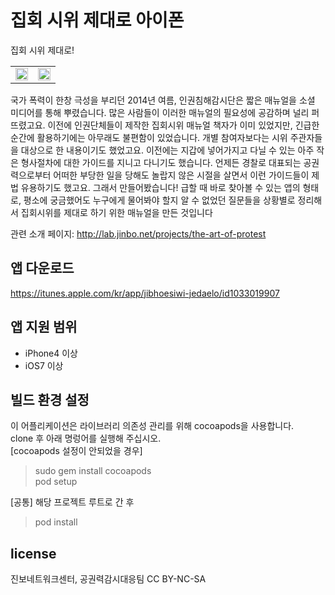 # 집회 시위 제대로 아이폰
집회 시위 제대로!   

<table border="0" width="100%"><tr><td width="50%"><img src="http://lab.jinbo.net/wordpress/wp-content/uploads/2015/08/cover-1.png" style="width: 100%;"></td><td><img src="http://lab.jinbo.net/wordpress/wp-content/uploads/2015/08/iphone-1.png" style="float:left; width: 100%;"></tr></table>
국가 폭력이 한창 극성을 부리던 2014년 여름, 인권침해감시단은 짧은 매뉴얼을 소셜 미디어를 통해 뿌렸습니다. 많은 사람들이 이러한 매뉴얼의 필요성에 공감하며 널리 퍼뜨렸고요.
이전에 인권단체들이 제작한 집회시위 매뉴얼 책자가 이미 있었지만, 긴급한 순간에 활용하기에는 아무래도 불편함이 있었습니다. 개별 참여자보다는 시위 주관자들을 대상으로 한 내용이기도 했었고요. 이전에는 지갑에 넣어가지고 다닐 수 있는 아주 작은 형사절차에 대한 가이드를 지니고 다니기도 했습니다. 언제든 경찰로 대표되는 공권력으로부터 어떠한 부당한 일을 당해도 놀랍지 않은 시절을 살면서 이런 가이드들이 제법 유용하기도 했고요.
그래서 만들어봤습니다! 급할 때 바로 찾아볼 수 있는 앱의 형태로, 평소에 궁금했어도 누구에게 물어봐야 할지 알 수 없었던 질문들을 상황별로 정리해서 집회시위를 제대로 하기 위한 매뉴얼을 만든 것입니다

관련 소개 페이지: http://lab.jinbo.net/projects/the-art-of-protest

## 앱 다운로드
https://itunes.apple.com/kr/app/jibhoesiwi-jedaelo/id1033019907

## 앱 지원 범위
* iPhone4 이상
* iOS7 이상

## 빌드 환경 설정
이 어플리케이션은 라이브러리 의존성 관리를 위해 cocoapods을 사용합니다.  
clone 후 아래 명렁어를 실행해 주십시오.  
[cocoapods 설정이 안되었을 경우]  
> sudo gem install cocoapods  
> pod setup  

[공통]
해당 프로젝트 루트로 간 후  
> pod install

## license
진보네트워크센터, 공권력감시대응팀 CC BY-NC-SA

